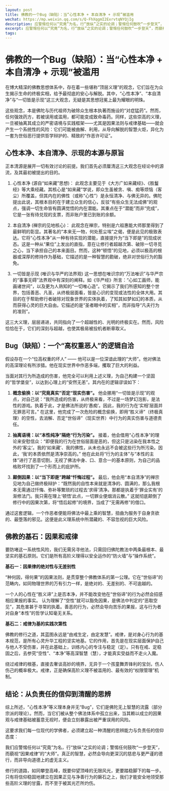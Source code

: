 ```yaml
---
layout: post
title: 佛教的一个Bug（缺陷）：当“心性本净 + 本自清净 + 示现”被滥用
wechat: https://mp.weixin.qq.com/s/Q-FhXqgmI2ExrvtqNYQjIg
description: 应警惕任何以“究竟”为名，行“放纵”之实的论调；警惕任何鼓吹“一步登天”，而藐视“因果戒律”的“大师”。真正的智慧，必然会导向更深沉的慈悲与更严谨的德行，而非导向道德上的虚无主义。
excerpt: 应警惕任何以“究竟”为名，行“放纵”之实的论调；警惕任何鼓吹“一步登天”，而藐视“因果戒律”的“大师”。真正的智慧，必然会导向更深沉的慈悲与更严谨的德行，而非导向道德上的虚无主义。
tags:
---
```



# 佛教的一个Bug（缺陷）：当“心性本净 + 本自清净 + 示现”被滥用

在博大精深的佛教思想体系中，存在着一些堪称“顶层义理”的观念，它们旨在为众生揭示生命的终极实相，给予最彻底的安心与解脱。其中，“心性本净”、“本自清净”与“一切皆是示现”这三大观念，无疑是其思想冠冕上最为耀眼的明珠。

这些观念，本是佛陀与历代祖师为破除众生根本执著而施设的“对症猛药”。然而，任何强效药方，若被误用或滥用，都可能变成致命毒药。同样，这些崇高的义理，一旦被抽离其成立的严密语境与实践框架——尤其是因果法则与戒律基础——就会产生一个系统性的风险：它们可能被曲解、利用，从导向解脱的智慧火炬，异化为一套为世俗恶行提供哲学辩护的、精致的“作恶许可证”。

## 心性本净、本自清净、示现的本源与原旨

正本清源是展开一切有效讨论的前提。我们首先必须厘清这三大观念在经论中的源流，及其最初被提出的目的。

1.  心性本净 (源自“如来藏”思想)：
    此观念主要见于《大方广如来藏经》、《胜鬘经》等大乘经藏。其核心是“如来藏”学说，即众生虽被贪、嗔、痴等烦恼（客尘）所覆盖，但其内在的佛性（或称“心性”）是永恒清净、与佛无异的。佛陀提出此说，其根本目的在于建立众生的信心，反驳“有些众生无法成佛”的观点，强调一切生命皆有圆满觉悟的内在潜能。其重点在于“潜能”而非“完成”，它是一张有待兑现的支票，而非账户里已到账的余额。

2.  本自清净 (禅宗的见地核心)：
    此观念在禅宗，特别是六祖惠能大师那里得到了最鲜明的彰显。其著名的“本来无一物，何处惹尘埃”之偈，便是此见的极致表达。它将“心性本净”从一种有待实现的潜能，直接提升为“当下即是”的现成状态。这是一种从“果位”上发出的直指，意在让修行者超越次第、破除一切寻觅之心，当下承担自己的本来面目。然而，这种“顿悟”的见地，必须以极高的根器或深厚的修持作为基础，它描述的是一种智慧的勘破，绝非对世俗行为的豁免。

3.  一切皆是示现 (唯识与华严的法界观)
    这一思想在唯识宗的“万法唯识”与华严宗的“事事无碍”法界观中有深刻的阐释。如《华严经》所言：“心如工画师，能画诸世间”，以及更为人熟知的“一切唯心造”。它揭示了我们所感知的整个世界，包括善恶、凡圣，从终极层面看，皆是心识的变现或法性的全体大用。其目的在于帮助修行者破除对现象世界的实体执着，了知其如梦如幻的本质，从而获得心灵的巨大自由。它描述的是“圣者眼中的实相”，而非指导“凡夫行为的准则”。

这三大义理，层层递进，共同指向了一个超越性的、光明的终极实在。然而，风险恰恰在于，它们的深刻与超越，也使其极易被投机者断章取义。

## Bug（缺陷）：一个“高权重恶人”的逻辑自洽

假设存在一个“位高权重的坏人” —— 他可以是一位深谙此理的“大师”。他对佛法的高深理论有所涉猎。他在现实世界中作恶多端，攫取了巨大的利益。

当面对其行为所造成的伤害，他完全可以利用上述义理，为自己构建一个坚固的“哲学堡垒”，以达到心理上的“安然无恙”。其内在的逻辑谬误如下：

1.  **概念偷换：以“究竟真实”否定“现实伤害”。**
    他会挪用“一切皆是示现”的观点，对自己说：“我所造成的伤害，从终极来看，不过是一场梦幻泡影，是法性的游戏。执着于此，才是佛法所说的‘愚痴’。因此，我的行为在‘实相’层面并无罪恶可言。” 在这里，他完成了一次危险的概念偷换，即用“胜义谛”（终极真理）的空性，去消解、否定“世俗谛”（现实世界）中行为的真实伤害与道德责任。

2.  **抽离语境：以“本性纯净”隔绝“行为污染”。**
    接着，他会借用“心性本净”的理论来安慰信众：“即便我的行为在世俗层面是恶的，但这只是沾染在我本性之外的‘客尘’。我的‘如来藏’、我的佛性，从未也永远不会被这些行为所污染。因此，‘我’的本质依然是清净崇高的。” 他在此处将“行为的主体”与“本性的主体”进行了恶意切割，无视了佛法中身、口、意合一的基本原则，为自己的品格败坏找到了一个形而上的庇护所。

3.  **颠倒因果：以“当下即是”跨越“忏悔过程”。**
    最后，他会用“本自清净”的禅宗见地为自己做终极辩护：“既然我的自性本来就是清净的、圆满的，那么我根本无需通过忏悔、弥补等繁琐的过程去‘求得’清净。那都是执着于‘罪业实有’的渐修法门。我只需在理上‘顿悟’此点，一切罪业便烟消云散。” 这就彻底颠倒了修行中的因果次第，将“悟后起修”的境界，当成了“无需再修”的借口。

通过这套逻辑，一个作恶者便能将佛法中最上乘的智慧，扭曲为服务于自身贪欲的、最堕落的邪见。这便是此义理系统中所潜藏的、不容忽视的巨大风险。

## 佛教的基石：因果和戒律

要防堵这一系统性风险，我们无需另寻他法，只需回归佛陀教法中两条最根本、最坚实的基石原则。它们是所有高阶义理得以安全运作的“防火墙”与“操作系统”。

**基石一：因果律的绝对性与无差别性**

“种何因，得何果”的因果法则，是贯穿整个佛教体系的第一公理。它在“世俗谛”的范畴内，如同物理世界的万有引力一样，是绝对的、无差别的、不可逾越的。

一个人的心性在“胜义谛”上是否本净，并不能改变他在“世俗谛”的行为必然会招感相应果报的事实。 认为理解了“空性”就可以豁免因果，是佛法中判定的“恶取空见”，其危害甚于寻常的执着。善恶的行为，必然会导向苦乐的果报，这与行为者对自身“本性”的哲学认知毫无关系。

**基石二：戒律为基的实践次第性**
   
佛教的修行之道，其蓝图永远是“由戒生定，由定发慧”。戒律，是对身心行为的基本规范，是所有心灵升华工程的坚实地基。它的作用，首先是在现实层面保护自己与他人不受伤害，并在此基础上，训练内心的专注与稳定（定）。只有在戒、定稳固之后，去参究“空性”、“本净”等高深智慧（慧），才能真实受益而不走火入魔。

绕过戒律的根基，直接去奢谈高妙的境界，无异于一个孩童舞弄锋利的宝剑，伤人伤己的概率极大。戒律，正是确保高阶义理不被滥用的、最有效的“权限管理”机制。

## 结论：从负责任的信仰到清醒的思辨

综上所述，“心性本净”等义理本身并无“Bug”，它们是佛陀无上智慧的流露（部分宗派的理论）。然而，当它们被从整个佛法体系中孤立出来，当其赖以成立的因果观与戒律基础被蓄意无视时，便会立刻暴露出被严重误用的风险。

这要求我们每一位现代的学佛者，必须建立起一种清醒的思辨能力与负责任的信仰态度：

我们应警惕任何以“究竟”为名，行“放纵”之实的论调；警惕任何鼓吹“一步登天”，而藐视“因果戒律”的“大师”。真正的智慧，必然会导向更深沉的慈悲与更严谨的德行，而非导向道德上的虚无主义。

修行的道路，如同攀登高峰，既要仰望顶峰的无限风光，更要踏稳脚下的每一步。只有将信仰稳固地建立在因果正见与净善行为的磐石之上，我们才能安全地领受那些高阶义理的甘露，而不至于被其光芒所灼伤。

